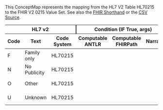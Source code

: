 
This ConceptMap represents the mapping from the HL7 V2 Table HL70215 to the FHIR V2 0215 Value Set. See also the <a href='https://github.com/HL7/v2-to-fhir/blob/master/input/fsh/Table HL70215 to V2 0215.fsh'>FHIR Shorthand</a> or the <a href='https://github.com/HL7/v2-to-fhir/blob/master/mappings/codesystems/HL7 Concept Map_ PublicityCode - Sheet1.csv'>CSV Source</a>.
<table class='grid'><thead>
<tr><th colspan='3' style='border-right: 2px solid black;'>HL7 v2</th><th colspan='3' style='border-right: 2px solid black;'>Condition (IF True, args)</th><th colspan='4'>HL7 FHIR</th><th rowspan='2'>Comments</th></tr>
<tr><th>Code</th><th>Text</th><th>Code System</th><th>Computable ANTLR</th><th>Computable FHIRPath</th><th>Narrative</th><th>Code</th><th>Proposed Extension</th><th>Display</th><th>Code System</th></tr></thead>
<tbody>
<tr><td>F</td><td>Family only</td><td style='border-right: 2px'>HL70215</td><td style='border-right: 2px'></td><td style='border-right: 2px'></td><td style='border-right: 2px'></td><td>F</td><td style='border-right: 2px'></td><td>Family only</td><td><a href='https://hl7.org/fhir/R4/v2/0215/index.html'>http://terminology.hl7.org/CodeSystem/v2-0215</a></td><td style='border-right: 2px'></td></tr>
<tr><td>N</td><td>No Publicity</td><td style='border-right: 2px'>HL70215</td><td style='border-right: 2px'></td><td style='border-right: 2px'></td><td style='border-right: 2px'></td><td>N</td><td style='border-right: 2px'></td><td>No Publicity</td><td><a href='https://hl7.org/fhir/R4/v2/0215/index.html'>http://terminology.hl7.org/CodeSystem/v2-0215</a></td><td style='border-right: 2px'></td></tr>
<tr><td>O</td><td>Other</td><td style='border-right: 2px'>HL70215</td><td style='border-right: 2px'></td><td style='border-right: 2px'></td><td style='border-right: 2px'></td><td>O</td><td style='border-right: 2px'></td><td>Other</td><td><a href='https://hl7.org/fhir/R4/v2/0215/index.html'>http://terminology.hl7.org/CodeSystem/v2-0215</a></td><td style='border-right: 2px'></td></tr>
<tr><td>U</td><td>Unknown</td><td style='border-right: 2px'>HL70215</td><td style='border-right: 2px'></td><td style='border-right: 2px'></td><td style='border-right: 2px'></td><td>U</td><td style='border-right: 2px'></td><td>Unknown</td><td><a href='https://hl7.org/fhir/R4/v2/0215/index.html'>http://terminology.hl7.org/CodeSystem/v2-0215</a></td><td style='border-right: 2px'></td></tr>
</tbody></table>
